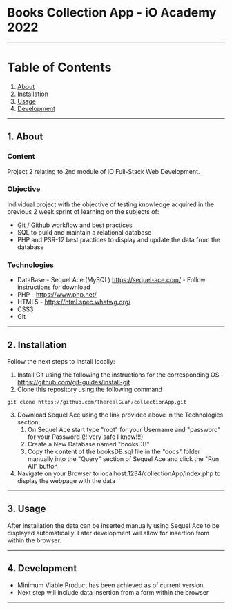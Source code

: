 # Books Collection App - iO Academy 2022

---
# Table of Contents
1. [About](#1-about)
2. [Installation](#2-installation)
3. [Usage](#3-usage)
4. [Development](#4-development)
---

## 1. About
### Content
Project 2 relating to 2nd module of iO Full-Stack Web Development.

### Objective
Individual project with the objective of testing knowledge acquired in the previous 2 week sprint of learning on the subjects of:
+ Git / Github workflow and best practices
+ SQL to build and maintain a relational database
+ PHP and PSR-12 best practices to display and update the data from the database

### Technologies
+ DataBase  - Sequel Ace (MySQL) https://sequel-ace.com/ - Follow instructions for download
+ PHP - https://www.php.net/
+ HTML5 - https://html.spec.whatwg.org/
+ CSS3
+ Git 

---
## 2. Installation
Follow the next steps to install locally:

1. Install Git using the following the instructions for the corresponding OS - https://github.com/git-guides/install-git
2. Clone this repository using the following command
```
git clone https://github.com/TherealGuah/collectionApp.git
```
3. Download Sequel Ace using the link provided above in the Technologies section;
   1. On Sequel Ace start type "root" for your Username and "password" for your Password (!!!very safe I know!!!)
   2. Create a New Database named "booksDB"
   3. Copy the content of the booksDB.sql file in the "docs" folder manually into the "Query" section of Sequel Ace and click the "Run All" button
4. Navigate on your Browser to localhost:1234/collectionApp/index.php to display the webpage with the data
---

## 3. Usage
After installation the data can be inserted manually using Sequel Ace to be displayed automatically. Later development will allow for insertion from within the browser.

---
## 4. Development
+ Minimum Viable Product has been achieved as of current version.
+ Next step will include data insertion from a form within the browser
---